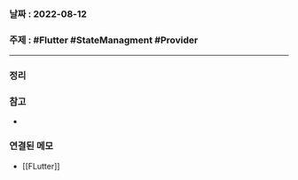 ### 날짜 : 2022-08-12
### 주제 : #Flutter #StateManagment #Provider
----
### 정리


### 참고
- 

### 연결된 메모
- [[FLutter]]